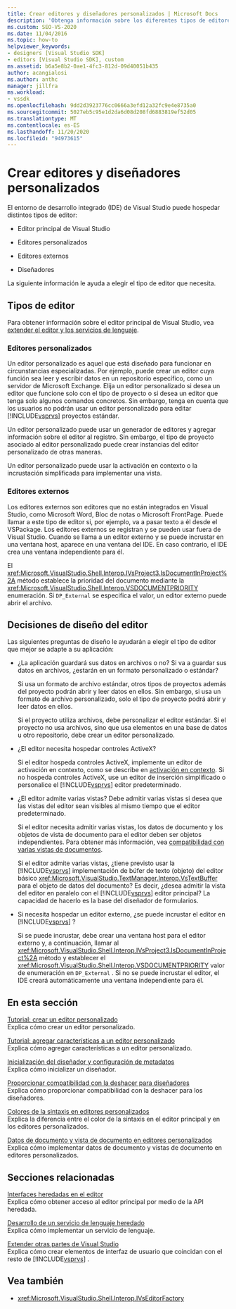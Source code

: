 ```yaml
---
title: Crear editores y diseñadores personalizados | Microsoft Docs
description: 'Obtenga información sobre los diferentes tipos de editores que puede hospedar el IDE de Visual Studio: el editor básico, los editores personalizados, los editores externos y los diseñadores.'
ms.custom: SEO-VS-2020
ms.date: 11/04/2016
ms.topic: how-to
helpviewer_keywords:
- designers [Visual Studio SDK]
- editors [Visual Studio SDK], custom
ms.assetid: b6a5e8b2-0ae1-4fc3-812d-09d40051b435
author: acangialosi
ms.author: anthc
manager: jillfra
ms.workload:
- vssdk
ms.openlocfilehash: 9dd2d3923776cc0666a3efd12a32fc9e4e8735a0
ms.sourcegitcommit: 5027eb5c95e1d2da6d08d208fd6883819ef52d05
ms.translationtype: MT
ms.contentlocale: es-ES
ms.lasthandoff: 11/20/2020
ms.locfileid: "94973615"
---
```

# <a name="create-custom-editors-and-designers"></a>Crear editores y diseñadores personalizados

El entorno de desarrollo integrado (IDE) de Visual Studio puede hospedar distintos tipos de editor:

- Editor principal de Visual Studio

- Editores personalizados

- Editores externos

- Diseñadores

La siguiente información le ayuda a elegir el tipo de editor que necesita.

## <a name="types-of-editor"></a>Tipos de editor

Para obtener información sobre el editor principal de Visual Studio, vea [extender el editor y los servicios de lenguaje](../extensibility/extending-the-editor-and-language-services.md).

### <a name="custom-editors"></a>Editores personalizados
 Un editor personalizado es aquel que está diseñado para funcionar en circunstancias especializadas. Por ejemplo, puede crear un editor cuya función sea leer y escribir datos en un repositorio específico, como un servidor de Microsoft Exchange. Elija un editor personalizado si desea un editor que funcione solo con el tipo de proyecto o si desea un editor que tenga solo algunos comandos concretos. Sin embargo, tenga en cuenta que los usuarios no podrán usar un editor personalizado para editar [!INCLUDE[vsprvs](../code-quality/includes/vsprvs_md.md)] proyectos estándar.

 Un editor personalizado puede usar un generador de editores y agregar información sobre el editor al registro. Sin embargo, el tipo de proyecto asociado al editor personalizado puede crear instancias del editor personalizado de otras maneras.

 Un editor personalizado puede usar la activación en contexto o la incrustación simplificada para implementar una vista.

### <a name="external-editors"></a>Editores externos
 Los editores externos son editores que no están integrados en Visual Studio, como Microsoft Word, Bloc de notas o Microsoft FrontPage. Puede llamar a este tipo de editor si, por ejemplo, va a pasar texto a él desde el VSPackage. Los editores externos se registran y se pueden usar fuera de Visual Studio. Cuando se llama a un editor externo y se puede incrustar en una ventana host, aparece en una ventana del IDE. En caso contrario, el IDE crea una ventana independiente para él.

 El <xref:Microsoft.VisualStudio.Shell.Interop.IVsProject3.IsDocumentInProject%2A> método establece la prioridad del documento mediante la <xref:Microsoft.VisualStudio.Shell.Interop.VSDOCUMENTPRIORITY> enumeración. Si `DP_External` se especifica el valor, un editor externo puede abrir el archivo.

## <a name="editor-design-decisions"></a>Decisiones de diseño del editor
 Las siguientes preguntas de diseño le ayudarán a elegir el tipo de editor que mejor se adapte a su aplicación:

- ¿La aplicación guardará sus datos en archivos o no? Si va a guardar sus datos en archivos, ¿estarán en un formato personalizado o estándar?

   Si usa un formato de archivo estándar, otros tipos de proyectos además del proyecto podrán abrir y leer datos en ellos. Sin embargo, si usa un formato de archivo personalizado, solo el tipo de proyecto podrá abrir y leer datos en ellos.

   Si el proyecto utiliza archivos, debe personalizar el editor estándar. Si el proyecto no usa archivos, sino que usa elementos en una base de datos u otro repositorio, debe crear un editor personalizado.

- ¿El editor necesita hospedar controles ActiveX?

   Si el editor hospeda controles ActiveX, implemente un editor de activación en contexto, como se describe en [activación en contexto](/previous-versions/visualstudio/visual-studio-2015/misc/in-place-activation?preserve-view=true&view=vs-2015). Si no hospeda controles ActiveX, use un editor de inserción simplificado o personalice el [!INCLUDE[vsprvs](../code-quality/includes/vsprvs_md.md)] editor predeterminado.

- ¿El editor admite varias vistas? Debe admitir varias vistas si desea que las vistas del editor sean visibles al mismo tiempo que el editor predeterminado.

   Si el editor necesita admitir varias vistas, los datos de documento y los objetos de vista de documento para el editor deben ser objetos independientes. Para obtener más información, vea [compatibilidad con varias vistas de documentos](../extensibility/supporting-multiple-document-views.md).

   Si el editor admite varias vistas, ¿tiene previsto usar la [!INCLUDE[vsprvs](../code-quality/includes/vsprvs_md.md)] implementación de búfer de texto (objeto) del editor básico <xref:Microsoft.VisualStudio.TextManager.Interop.VsTextBuffer> para el objeto de datos del documento? Es decir, ¿desea admitir la vista del editor en paralelo con el [!INCLUDE[vsprvs](../code-quality/includes/vsprvs_md.md)] editor principal? La capacidad de hacerlo es la base del diseñador de formularios.

- Si necesita hospedar un editor externo, ¿se puede incrustar el editor en [!INCLUDE[vsprvs](../code-quality/includes/vsprvs_md.md)] ?

   Si se puede incrustar, debe crear una ventana host para el editor externo y, a continuación, llamar al <xref:Microsoft.VisualStudio.Shell.Interop.IVsProject3.IsDocumentInProject%2A> método y establecer el <xref:Microsoft.VisualStudio.Shell.Interop.VSDOCUMENTPRIORITY> valor de enumeración en `DP_External` . Si no se puede incrustar el editor, el IDE creará automáticamente una ventana independiente para él.

## <a name="in-this-section"></a>En esta sección

[Tutorial: crear un editor personalizado](../extensibility/walkthrough-creating-a-custom-editor.md)\
Explica cómo crear un editor personalizado.

[Tutorial: agregar características a un editor personalizado](../extensibility/walkthrough-adding-features-to-a-custom-editor.md)\
Explica cómo agregar características a un editor personalizado.

[Inicialización del diseñador y configuración de metadatos](../extensibility/designer-initialization-and-metadata-configuration.md)\
Explica cómo inicializar un diseñador.

[Proporcionar compatibilidad con la deshacer para diseñadores](../extensibility/supplying-undo-support-to-designers.md)\
Explica cómo proporcionar compatibilidad con la deshacer para los diseñadores.

[Colores de la sintaxis en editores personalizados](../extensibility/syntax-coloring-in-custom-editors.md)\
Explica la diferencia entre el color de la sintaxis en el editor principal y en los editores personalizados.

[Datos de documento y vista de documento en editores personalizados](../extensibility/document-data-and-document-view-in-custom-editors.md)\
Explica cómo implementar datos de documento y vistas de documento en editores personalizados.

## <a name="related-sections"></a>Secciones relacionadas

[Interfaces heredadas en el editor](/previous-versions/visualstudio/visual-studio-2015/extensibility/legacy-interfaces-in-the-editor?preserve-view=true&view=vs-2015)\
Explica cómo obtener acceso al editor principal por medio de la API heredada.

[Desarrollo de un servicio de lenguaje heredado](../extensibility/internals/developing-a-legacy-language-service.md)\
Explica cómo implementar un servicio de lenguaje.

[Extender otras partes de Visual Studio](../extensibility/extending-other-parts-of-visual-studio.md)\
Explica cómo crear elementos de interfaz de usuario que coincidan con el resto de [!INCLUDE[vsprvs](../code-quality/includes/vsprvs_md.md)] .

## <a name="see-also"></a>Vea también

- <xref:Microsoft.VisualStudio.Shell.Interop.IVsEditorFactory>
